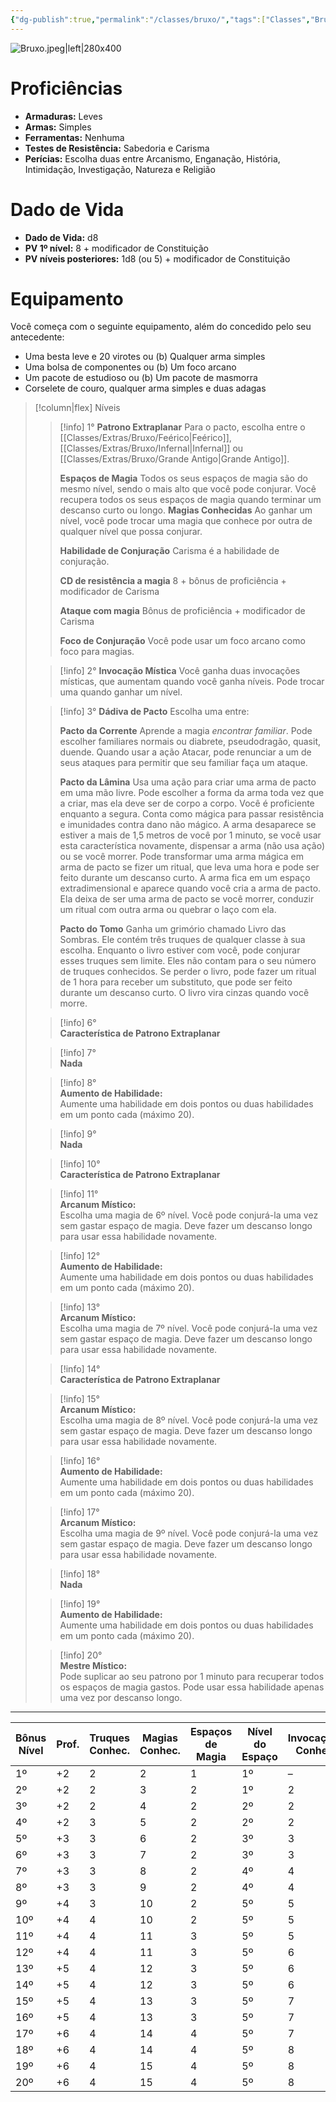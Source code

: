 ```yaml
---
{"dg-publish":true,"permalink":"/classes/bruxo/","tags":["Classes","Bruxo"]}
---
```



![Bruxo.jpeg|left|280x400](/img/user/Arquivos/Bruxo.jpeg)

# Proficiências
- **Armaduras:** Leves  
- **Armas:** Simples  
- **Ferramentas:** Nenhuma  
- **Testes de Resistência:** Sabedoria e Carisma  
- **Perícias:** Escolha duas entre Arcanismo, Enganação, História, Intimidação, Investigação, Natureza e Religião

# Dado de Vida
- **Dado de Vida:** d8  
- **PV 1º nível:** 8 + modificador de Constituição  
- **PV níveis posteriores:** 1d8 (ou 5) + modificador de Constituição

# Equipamento
Você começa com o seguinte equipamento, além do concedido pelo seu antecedente:
- Uma besta leve e 20 virotes ou (b) Qualquer arma simples
- Uma bolsa de componentes ou (b) Um foco arcano
- Um pacote de estudioso ou (b) Um pacote de masmorra
- Corselete de couro, qualquer arma simples e duas adagas


>[!column|flex] Níveis
>> [!info] 1°
>> **Patrono Extraplanar**
>> Para o pacto, escolha entre o [[Classes/Extras/Bruxo/Feérico\|Feérico]], [[Classes/Extras/Bruxo/Infernal\|Infernal]] ou [[Classes/Extras/Bruxo/Grande Antigo\|Grande Antigo]].
>> 
>> **Espaços de Magia**
>> Todos os seus espaços de magia são do mesmo nível, sendo o mais alto que você pode conjurar. Você recupera todos os seus espaços de magia quando terminar um descanso curto ou longo.
>> **Magias Conhecidas**
>> Ao ganhar um nível, você pode trocar uma magia que conhece por outra de qualquer nível que possa conjurar.
>> 
>> **Habilidade de Conjuração** 
>> Carisma é a habilidade de conjuração.
>> 
>> **CD de resistência a magia**
>> 8 + bônus de proficiência + modificador de Carisma
>> 
>> **Ataque com magia**
>> Bônus de proficiência + modificador de Carisma
>> 
>> **Foco de Conjuração**
>> Você pode usar um foco arcano como foco para magias.
>
>> [!info] 2°
>> **Invocação Mística**
>> Você ganha duas invocações místicas, que aumentam quando você ganha níveis. Pode trocar uma quando ganhar um nível.
>
>> [!info] 3°
>> **Dádiva de Pacto**
>> Escolha uma entre:
>> 
>> **Pacto da Corrente**
>> Aprende a magia *encontrar familiar*. Pode escolher familiares normais ou diabrete, pseudodragão, quasit, duende. Quando usar a ação Atacar, pode renunciar a um de seus ataques para permitir que seu familiar faça um ataque.
>> 
>> **Pacto da Lâmina**
>> Usa uma ação para criar uma arma de pacto em uma mão livre. Pode escolher a forma da arma toda vez que a criar, mas ela deve ser de corpo a corpo. Você é proficiente enquanto a segura. Conta como mágica para passar resistência e imunidades contra dano não mágico. A arma desaparece se estiver a mais de 1,5 metros de você por 1 minuto, se você usar esta característica novamente, dispensar a arma (não usa ação) ou se você morrer. Pode transformar uma arma mágica em arma de pacto se fizer um ritual, que leva uma hora e pode ser feito durante um descanso curto. A arma fica em um espaço extradimensional e aparece quando você cria a arma de pacto. Ela deixa de ser uma arma de pacto se você morrer, conduzir um ritual com outra arma ou quebrar o laço com ela.
>> 
>> **Pacto do Tomo**
>> Ganha um grimório chamado Livro das Sombras. Ele contém três truques de qualquer classe à sua escolha. Enquanto o livro estiver com você, pode conjurar esses truques sem limite. Eles não contam para o seu número de truques conhecidos. Se perder o livro, pode fazer um ritual de 1 hora para receber um substituto, que pode ser feito durante um descanso curto. O livro vira cinzas quando você morre.
>
>> [!info] 6°  
>> **Característica de Patrono Extraplanar**  
>  
>> [!info] 7°  
>> **Nada**  
>  
>> [!info] 8°  
>> **Aumento de Habilidade:**  
>> Aumente uma habilidade em dois pontos ou duas habilidades em um ponto cada (máximo 20).  
>  
>> [!info] 9°  
>> **Nada**  
>  
>> [!info] 10°  
>> **Característica de Patrono Extraplanar**  
>  
>> [!info] 11°  
>> **Arcanum Místico:**  
>> Escolha uma magia de 6º nível. Você pode conjurá-la uma vez sem gastar espaço de magia. Deve fazer um descanso longo para usar essa habilidade novamente.  
>  
>> [!info] 12°  
>> **Aumento de Habilidade:**  
>> Aumente uma habilidade em dois pontos ou duas habilidades em um ponto cada (máximo 20).  
>  
>> [!info] 13°  
>> **Arcanum Místico:**  
>> Escolha uma magia de 7º nível. Você pode conjurá-la uma vez sem gastar espaço de magia. Deve fazer um descanso longo para usar essa habilidade novamente.  
>  
>> [!info] 14°  
>> **Característica de Patrono Extraplanar**  
>  
>> [!info] 15°  
>> **Arcanum Místico:**  
>> Escolha uma magia de 8º nível. Você pode conjurá-la uma vez sem gastar espaço de magia. Deve fazer um descanso longo para usar essa habilidade novamente.  
>  
>> [!info] 16°  
>> **Aumento de Habilidade:**  
>> Aumente uma habilidade em dois pontos ou duas habilidades em um ponto cada (máximo 20).  
>  
>> [!info] 17°  
>> **Arcanum Místico:**  
>> Escolha uma magia de 9º nível. Você pode conjurá-la uma vez sem gastar espaço de magia. Deve fazer um descanso longo para usar essa habilidade novamente.  
>  
>> [!info] 18°  
>> **Nada**  
>  
>> [!info] 19°  
>> **Aumento de Habilidade:**  
>> Aumente uma habilidade em dois pontos ou duas habilidades em um ponto cada (máximo 20).  
>  
>> [!info] 20°  
>> **Mestre Místico:**  
>> Pode suplicar ao seu patrono por 1 minuto para recuperar todos os espaços de magia gastos. Pode usar essa habilidade apenas uma vez por descanso longo.  
___

| Bônus<br/>Nível        |  Prof. | Truques<br/>Conhec. | Magias<br/>Conhec. | Espaços de<br/>Magia | Nível do<br/>Espaço | Invocações<br/>Conhec. |
|------------------------|--------|---------------------|--------------------|----------------------|---------------------|------------------------|
| 1º                     | +2     | 2                   | 2                  | 1                    | 1º                  | –                      |
| 2º                     | +2     | 2                   | 3                  | 2                    | 1º                  | 2                      |
| 3º                     | +2     | 2                   | 4                  | 2                    | 2º                  | 2                      |
| 4º                     | +2     | 3                   | 5                  | 2                    | 2º                  | 2                      |
| 5º                     | +3     | 3                   | 6                  | 2                    | 3º                  | 3                      |
| 6º                     | +3     | 3                   | 7                  | 2                    | 3º                  | 3                      |
| 7º                     | +3     | 3                   | 8                  | 2                    | 4º                  | 4                      |
| 8º                     | +3     | 3                   | 9                  | 2                    | 4º                  | 4                      |
| 9º                     | +4     | 3                   | 10                 | 2                    | 5º                  | 5                      |
| 10º                    | +4     | 4                   | 10                 | 2                    | 5º                  | 5                      |
| 11º                    | +4     | 4                   | 11                 | 3                    | 5º                  | 5                      |
| 12º                    | +4     | 4                   | 11                 | 3                    | 5º                  | 6                      |
| 13º                    | +5     | 4                   | 12                 | 3                    | 5º                  | 6                      |
| 14º                    | +5     | 4                   | 12                 | 3                    | 5º                  | 6                      |
| 15º                    | +5     | 4                   | 13                 | 3                    | 5º                  | 7                      |
| 16º                    | +5     | 4                   | 13                 | 3                    | 5º                  | 7                      |
| 17º                    | +6     | 4                   | 14                 | 4                    | 5º                  | 7                      |
| 18º                    | +6     | 4                   | 14                 | 4                    | 5º                  | 8                      |
| 19º                    | +6     | 4                   | 15                 | 4                    | 5º                  | 8                      |
| 20º                    | +6     | 4                   | 15                 | 4                    | 5º                  | 8                      |

